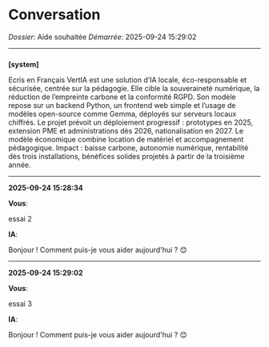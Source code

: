 # Conversation
_Dossier_: Aide souhaitée
_Démarrée_: 2025-09-24 15:29:02

---

###   
**[system]**


Ecris en Français
VertIA est une solution d’IA locale, éco-responsable et sécurisée, centrée sur la pédagogie. Elle cible la souveraineté numérique, la réduction de l’empreinte carbone et la conformité RGPD. Son modèle repose sur un backend Python, un frontend web simple et l’usage de modèles open-source comme Gemma, déployés sur serveurs locaux chiffrés. Le projet prévoit un déploiement progressif : prototypes en 2025, extension PME et administrations dès 2026, nationalisation en 2027. Le modèle économique combine location de matériel et accompagnement pédagogique. Impact : baisse carbone, autonomie numérique, rentabilité dès trois installations, bénéfices solides projetés à partir de la troisième année.

---
**2025-09-24 15:28:34**

**Vous**:

essai 2

**IA**:

Bonjour !  Comment puis-je vous aider aujourd'hui ? 😊

---
**2025-09-24 15:29:02**

**Vous**:

essai 3

**IA**:

Bonjour ! Comment puis-je vous aider aujourd'hui ? 😊
